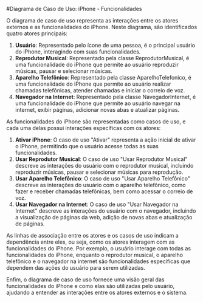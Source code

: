 
#Diagrama de Caso de Uso: iPhone - Funcionalidades

O diagrama de caso de uso representa as interações entre os atores externos e as funcionalidades do iPhone. Neste diagrama, são identificados quatro atores principais:

1. **Usuário**: Representado pelo ícone de uma pessoa, é o principal usuário do iPhone, interagindo com suas funcionalidades.
2. **Reprodutor Musical**: Representado pela classe ReprodutorMusical, é uma funcionalidade do iPhone que permite ao usuário reproduzir músicas, pausar e selecionar músicas.
3. **Aparelho Telefônico**: Representado pela classe AparelhoTelefonico, é uma funcionalidade do iPhone que permite ao usuário realizar chamadas telefônicas, atender chamadas e iniciar o correio de voz.
4. **Navegador na Internet**: Representado pela classe NavegadorInternet, é uma funcionalidade do iPhone que permite ao usuário navegar na internet, exibir páginas, adicionar novas abas e atualizar páginas.

As funcionalidades do iPhone são representadas como casos de uso, e cada uma delas possui interações específicas com os atores:

1. **Ativar iPhone**: O caso de uso "Ativar" representa a ação inicial de ativar o iPhone, permitindo que o usuário acesse todas as suas funcionalidades.
2. **Usar Reprodutor Musical**: O caso de uso "Usar Reprodutor Musical" descreve as interações do usuário com o reprodutor musical, incluindo reproduzir músicas, pausar e selecionar músicas para reprodução.
3. **Usar Aparelho Telefônico**: O caso de uso "Usar Aparelho Telefônico" descreve as interações do usuário com o aparelho telefônico, como fazer e receber chamadas telefônicas, bem como acessar o correio de voz.
4. **Usar Navegador na Internet**: O caso de uso "Usar Navegador na Internet" descreve as interações do usuário com o navegador, incluindo a visualização de páginas da web, adição de novas abas e atualização de páginas.

As linhas de associação entre os atores e os casos de uso indicam a dependência entre eles, ou seja, como os atores interagem com as funcionalidades do iPhone. Por exemplo, o usuário interage com todas as funcionalidades do iPhone, enquanto o reprodutor musical, o aparelho telefônico e o navegador na internet são funcionalidades específicas que dependem das ações do usuário para serem utilizadas.

Enfim, o diagrama de caso de uso fornece uma visão geral das funcionalidades do iPhone e como elas são utilizadas pelo usuário, ajudando a entender as interações entre os atores externos e o sistema.